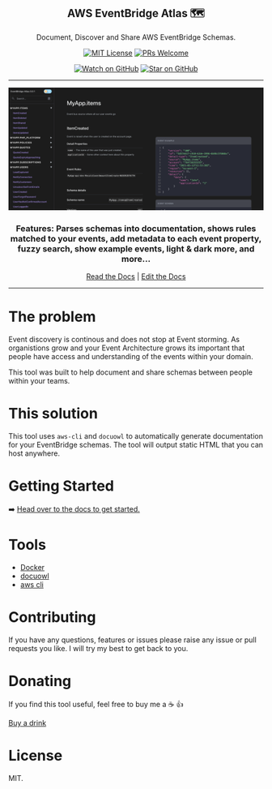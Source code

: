 <div align="center">

<h2>AWS EventBridge Atlas 🗺</h2>
<p>Document, Discover and Share AWS EventBridge Schemas.</>

[![MIT License][license-badge]][license]
[![PRs Welcome][prs-badge]][prs]

[![Watch on GitHub][github-watch-badge]][github-watch]
[![Star on GitHub][github-star-badge]][github-star]

<hr />

<img alt="header" src="./images/full-app-screenshot.png" />

  <h3>Features: Parses schemas into documentation, shows rules matched to your events, add metadata to each event property, fuzzy search, show example events, light & dark more, and more...</h3>

[Read the Docs](https://eventbridge-atlas.netlify.app/) | [Edit the Docs](https://github.com/boyney123/eventbridge-atlas-docs)

</div>

<hr/>

# The problem

Event discovery is continous and does not stop at Event storming. As organistions grow and your Event Architecture grows its important that people have access and understanding of the events within your domain.

This tool was built to help document and share schemas between people within your teams.

# This solution

This tool uses `aws-cli` and `docuowl` to automatically generate documentation for your EventBridge schemas. The tool will output static HTML that you can host anywhere.

# Getting Started

➡️ [Head over to the docs to get started.](https://eventbridge-atlas.netlify.app/)

# Tools

- [Docker](https://www.docker.com/)
- [docuowl](https://github.com/docuowl/docuowl)
- [aws cli](https://aws.amazon.com/cli/)

# Contributing

If you have any questions, features or issues please raise any issue or pull requests you like. I will try my best to get back to you.

[spectrum-badge]: https://withspectrum.github.io/badge/badge.svg
[spectrum]: https://spectrum.chat/explore-tech
[license-badge]: https://img.shields.io/github/license/boyney123/mockit.svg?color=yellow
[license]: https://github.com/boyney123/react.explore-tech.org/blob/master/LICENSE
[prs-badge]: https://img.shields.io/badge/PRs-welcome-brightgreen.svg?style=flat-square
[prs]: http://makeapullrequest.com
[github-watch-badge]: https://img.shields.io/github/watchers/boyney123/eventbridge-atlas.svg?style=social
[github-watch]: https://github.com/boyney123/eventbridge-atlas/watchers
[github-star-badge]: https://img.shields.io/github/stars/boyney123/eventbridge-atlas.svg?style=social
[github-star]: https://github.com/boyney123/eventbridge-atlas/stargazers

# Donating

If you find this tool useful, feel free to buy me a ☕ 👍

[Buy a drink](https://www.paypal.me/boyney123/5)

# License

MIT.
